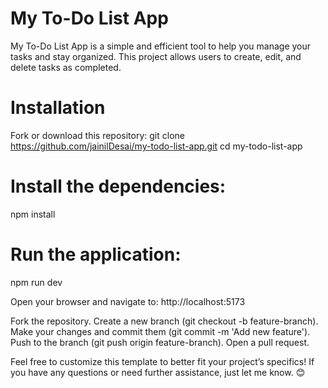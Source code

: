 # My To-Do List App
My To-Do List App is a simple and efficient tool to help you manage your tasks and stay organized. This project allows users to create, edit, and delete tasks  as completed.


# Installation
Fork or download this repository:
git clone https://github.com/jainilDesai/my-todo-list-app.git
cd my-todo-list-app

# Install the dependencies:
npm install

# Run the application:
npm run dev

Open your browser and navigate to:
http://localhost:5173


Fork the repository.
Create a new branch (git checkout -b feature-branch).
Make your changes and commit them (git commit -m 'Add new feature').
Push to the branch (git push origin feature-branch).
Open a pull request.


Feel free to customize this template to better fit your project’s specifics! If you have any questions or need further assistance, just let me know. 😊
